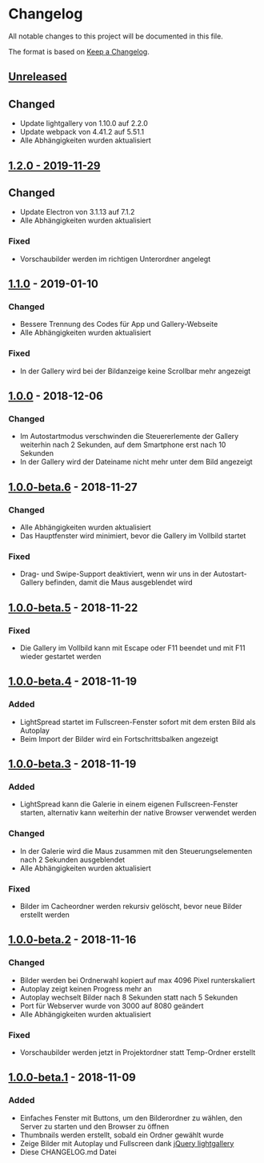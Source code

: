 # Changelog

All notable changes to this project will be documented in this file.

The format is based on [Keep a Changelog](https://keepachangelog.com/en/1.0.0/).

## [Unreleased](https://github.com/Art4/lightspread/compare/1.2.0...HEAD)

## Changed

- Update lightgallery von 1.10.0 auf 2.2.0
- Update webpack von 4.41.2 auf 5.51.1
- Alle Abhängigkeiten wurden aktualisiert

## [1.2.0 - 2019-11-29](https://github.com/Art4/lightspread/compare/1.1.0...1.2.0)

## Changed

- Update Electron von 3.1.13 auf 7.1.2
- Alle Abhängigkeiten wurden aktualisiert

### Fixed

- Vorschaubilder werden im richtigen Unterordner angelegt

## [1.1.0] - 2019-01-10

### Changed

- Bessere Trennung des Codes für App und Gallery-Webseite
- Alle Abhängigkeiten wurden aktualisiert

### Fixed

- In der Gallery wird bei der Bildanzeige keine Scrollbar mehr angezeigt

## [1.0.0] - 2018-12-06

### Changed

- Im Autostartmodus verschwinden die Steuererlemente der Gallery weiterhin nach 2 Sekunden, auf dem Smartphone erst nach 10 Sekunden
- In der Gallery wird der Dateiname nicht mehr unter dem Bild angezeigt

## [1.0.0-beta.6] - 2018-11-27

### Changed

- Alle Abhängigkeiten wurden aktualisiert
- Das Hauptfenster wird minimiert, bevor die Gallery im Vollbild startet

### Fixed

- Drag- und Swipe-Support deaktiviert, wenn wir uns in der Autostart-Gallery befinden, damit die Maus ausgeblendet wird

## [1.0.0-beta.5] - 2018-11-22

### Fixed

- Die Gallery im Vollbild kann mit Escape oder F11 beendet und mit F11 wieder gestartet werden

## [1.0.0-beta.4] - 2018-11-19

### Added

- LightSpread startet im Fullscreen-Fenster sofort mit dem ersten Bild als Autoplay
- Beim Import der Bilder wird ein Fortschrittsbalken angezeigt

## [1.0.0-beta.3] - 2018-11-19

### Added

- LightSpread kann die Galerie in einem eigenen Fullscreen-Fenster starten, alternativ kann weiterhin der native Browser verwendet werden

### Changed

- In der Galerie wird die Maus zusammen mit den Steuerungselementen nach 2 Sekunden ausgeblendet
- Alle Abhängigkeiten wurden aktualisiert

### Fixed

- Bilder im Cacheordner werden rekursiv gelöscht, bevor neue Bilder erstellt werden

## [1.0.0-beta.2] - 2018-11-16

### Changed

- Bilder werden bei Ordnerwahl kopiert auf max 4096 Pixel runterskaliert
- Autoplay zeigt keinen Progress mehr an
- Autoplay wechselt Bilder nach 8 Sekunden statt nach 5 Sekunden
- Port für Webserver wurde von 3000 auf 8080 geändert
- Alle Abhängigkeiten wurden aktualisiert

### Fixed

- Vorschaubilder werden jetzt in Projektordner statt Temp-Ordner erstellt

## [1.0.0-beta.1] - 2018-11-09

### Added

- Einfaches Fenster mit Buttons, um den Bilderordner zu wählen, den Server zu starten und den Browser zu öffnen
- Thumbnails werden erstellt, sobald ein Ordner gewählt wurde
- Zeige Bilder mit Autoplay und Fullscreen dank [jQuery lightgallery](http://sachinchoolur.github.io/lightGallery/)
- Diese CHANGELOG.md Datei

[1.1.0]: https://github.com/Art4/lightspread/compare/1.0.0...1.1.0
[1.0.0]: https://github.com/Art4/lightspread/compare/1.0.0-beta.6...1.0.0
[1.0.0-beta.6]: https://github.com/Art4/lightspread/compare/1.0.0-beta.5...1.0.0-beta.6
[1.0.0-beta.5]: https://github.com/Art4/lightspread/compare/1.0.0-beta.4...1.0.0-beta.5
[1.0.0-beta.4]: https://github.com/Art4/lightspread/compare/1.0.0-beta.3...1.0.0-beta.4
[1.0.0-beta.3]: https://github.com/Art4/lightspread/compare/1.0.0-beta.2...1.0.0-beta.3
[1.0.0-beta.2]: https://github.com/Art4/lightspread/compare/1.0.0-beta.1...1.0.0-beta.2
[1.0.0-beta.1]: https://github.com/Art4/lightspread/compare/898856bb0c079e4e823d68441762a4782621dfeb...1.0.0-beta.1
